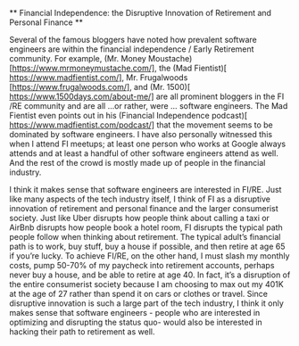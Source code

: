 ** Financial Independence: the Disruptive Innovation of Retirement and Personal Finance **

Several of the famous bloggers have noted how prevalent software engineers are within the financial independence / Early Retirement community.  For example, (Mr. Money Moustache)[https://www.mrmoneymustache.com/], the (Mad Fientist)[ https://www.madfientist.com/], Mr. Frugalwoods [https://www.frugalwoods.com/], and (Mr. 1500)[ https://www.1500days.com/about-me/] are all prominent bloggers in the FI /RE community and are all …or rather, were … software engineers.  The Mad Fientist even points out in his (Financial Independence podcast)[ https://www.madfientist.com/podcast/] that the movement seems to be dominated by software engineers.  I have also personally witnessed this when I attend FI meetups; at least one person who works at Google always attends and at least a handful of other software engineers attend as well.  And the rest of the crowd is mostly made up of people in the financial industry. 

I think it makes sense that software engineers are interested in FI/RE.  Just like many aspects of the tech industry itself, I think of FI as a disruptive innovation of retirement and personal finance and the larger consumerist society.  Just like Uber disrupts how people think about calling a taxi or AirBnb disrupts how people book a hotel room, FI disrupts the typical path people follow when thinking about retirement. The typical adult’s financial path is to work, buy stuff, buy a house if possible, and then retire at age 65 if you’re lucky.  To achieve FI/RE, on the other hand, I must slash my monthly costs, pump 50-70% of my paycheck into retirement accounts, perhaps never buy a house, and be able to retire at age 40.  In fact, it’s a disruption of the entire consumerist society because I am choosing to max out my 401K at the age of 27 rather than spend it on cars or clothes or travel.  Since disruptive innovation is such a large part of the tech industry, I think it only makes sense that software engineers - people who are interested in optimizing and disrupting the status quo- would also be interested in hacking their path to retirement as well. 
